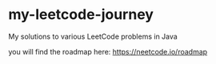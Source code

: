 # my-leetcode-journey
My solutions to various LeetCode problems in Java

you will find the roadmap here: 
https://neetcode.io/roadmap
